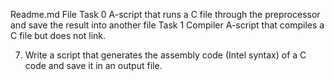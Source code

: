 Readme.md File
Task 0 A-script that runs a C file through the preprocessor and save the result into another file
Task 1 Compiler A-script that compiles a C file but does not link.

7. Write a script that generates the assembly code (Intel syntax) of a C code and save it in an output file.


